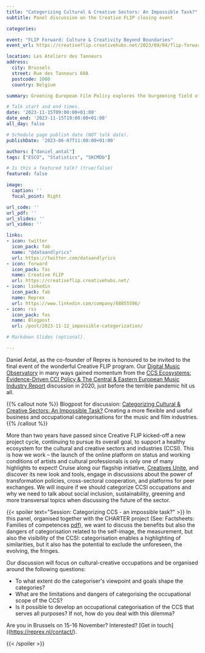 ```yaml
---
title: "Categorizing Cultural & Creative Sectors: An Impossible Task?"
subtitle: Panel discussion on the Creative FLIP closing event

categories:

event: "FLIP Forward: Culture & Creativity Beyond Boundaries" 
event_url: https://creativeflip.creativehubs.net/2023/09/04/flip-forward-culture-and-creativity-beyond-boundaries/

location: Les Ateliers des Tanneurs
address:
  city: Brussels
  street: Rue des Tanneurs 60A
  postcode: 1000
  country: Belgium

summary: Greening European Film Policy explores the burgeoning field of environmentally sustainable production in the European film industries.

# Talk start and end times.
date: '2023-11-15T09:00:00+01:00'
date_end: '2023-11-15T19:00:00+01:00'
all_day: false

# Schedule page publish date (NOT talk date).
publishDate: '2023-06-07T11:00:00+01:00'

authors: ["daniel_antal"]
tags: ["ESCO", "Statistics", "SKCMDb"]

# Is this a featured talk? (true/false)
featured: false

image:
  caption: ''
  focal_point: Right

url_code: ''
url_pdf: ''
url_slides: ''
url_video: ''

links:
- icon: twitter
  icon_pack: fab
  name: "@dataandlyrics"
  url: https://twitter.com/dataandlyrics
- icon: forward
  icon_pack: fas
  name: Creative FLIP
  url: https://creativeflip.creativehubs.net/
- icon: linkedin
  icon_pack: fab
  name: Reprex
  url: https://www.linkedin.com/company/68855596/
- icon: rss
  icon_pack: fas
  name: Blogpost
  url: /post/2023-11-12_impossible-categorization/

# Markdown Slides (optional).

---
```


Daniel Antal, as the co-founder of Reprex is honoured to be invited to the final event of the wonderful Creative FLIP program. Our [Digital Music Observatory](https://music.dataobservatory.eu/) in many ways gained momentum from the [CCS Ecosystems: Evidence-Driven CCI Policy & The Central & Eastern European Music Industry Report](https://music.dataobservatory.eu/post/2020-01-30-ceereport/) discussion in 2020, just before the terrible pandemic hit us all.

{{% callout note %}}
Blogpost for discussion: [Categorizing Cultural & Creative Sectors: An Impossible Task?](/post/2023-11-12_impossible-categorization/) Creating a more flexible and useful business and occupational categorisations for the music and film industries.
{{% /callout %}}

More than two years have passed since Creative FLIP kicked-off a new project cycle, continuing to pursue its overall goal, to support a healthy ecosystem for the cultural and creative sectors and industries (CCSI).  This is how we work – the launch of the online platform on status and working conditions of artists and cultural professionals is only one of many highlights to expect! Cruise along our flagship initiative, [Creatives Unite](https://creativesunite.eu/), and discover its new look and tools, engage in discussions about the power of transformation policies, cross-sectoral cooperation, and platforms for peer exchanges. We will inquire if we should categorize CCSI occupations and why we need to talk about social inclusion, sustainability, greening and more transversal topics when discussing the future of the sector.


{{< spoiler text="Session: Categorizing CCS - an impossible task?" >}}
In this panel, organised together with the CHARTER project (See: Factsheets: Families of competences [pdf](https://charter-alliance.eu/wp-content/uploads/2022/07/D2.2-Factsheets-Families_of_competences_FINAL.pdf)), we want to discuss the benefits but also the dangers of categorisation related to the self-image, the measurement, but also the visibility of the CCSI: categorisation enables a highlighting of similarities, but it also has the potential to exclude the unforeseen, the evolving, the fringes.

Our discussion will focus on cultural-creative occupations and be organised around the following questions:

- To what extent do the categoriser's viewpoint and goals shape the categories?
- What are the limitations and dangers of categorising the occupational scope of the CCS?
- Is it possible to develop an occupational categorisation of the CCS that serves all purposes? If not, how do you deal with this dilemma?

Are you in Brussels on 15-16 November? Interested? [Get in touch]((https://reprex.nl/contact/).

{{< /spoiler >}}

